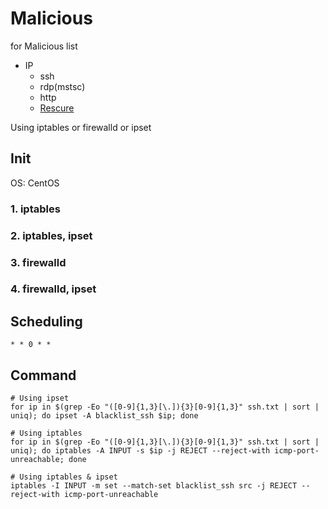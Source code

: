 # Malicious
for Malicious list
* IP
  * ssh
  * rdp(mstsc)
  * http
  * [Rescure](https://rescure.me/feeds.html)
  
Using iptables or firewalld or ipset
  

## Init
OS: CentOS
### 1. iptables

### 2. iptables, ipset

### 3. firewalld

### 4. firewalld, ipset

## Scheduling
```
* * 0 * * 
```

## Command

```
# Using ipset
for ip in $(grep -Eo "([0-9]{1,3}[\.]){3}[0-9]{1,3}" ssh.txt | sort | uniq); do ipset -A blacklist_ssh $ip; done 

# Using iptables
for ip in $(grep -Eo "([0-9]{1,3}[\.]){3}[0-9]{1,3}" ssh.txt | sort | uniq); do iptables -A INPUT -s $ip -j REJECT --reject-with icmp-port-unreachable; done 

# Using iptables & ipset
iptables -I INPUT -m set --match-set blacklist_ssh src -j REJECT --reject-with icmp-port-unreachable
```

